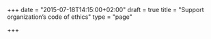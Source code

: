 +++
date = "2015-07-18T14:15:00+02:00"
draft = true
title = "Support organization’s code of ethics"
type = "page"

+++
